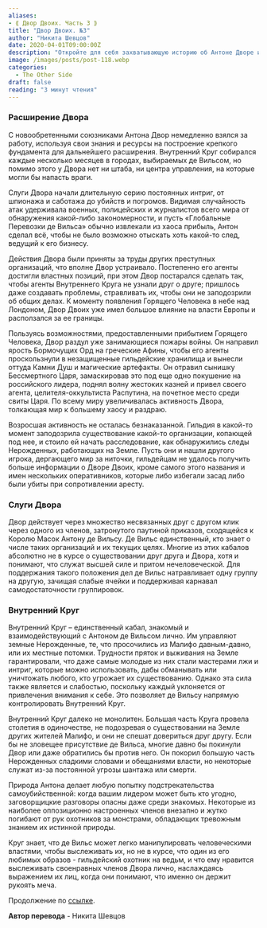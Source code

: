 ```yaml
---
aliases: 
- ⟪ Двор Двоих. Часть 3 ⟫
title: "Двор Двоих. №3"
author: "Никита Шевцов"
date: 2020-04-01T09:00:00Z
description: "Откройте для себя захватывающую историю об Антоне Дворе и его союзниках, которые строят могущественную империю, сталкиваясь с постоянными угрозами со стороны соперничающих преступных организаций. Благодаря хитроумной тактике и сети агентов, занимающих высокие посты, Двор избегает обнаружения, расширяя свое присутствие по всей Европе. Но по мере того, как вспыхивает хаос и в небе появляется таинственная фигура, власть Двора может ослабевать. Прочтите рассказ по миру «The Other Side» прямо сейчас."
image: /images/posts/post-118.webp
categories:
  - The Other Side
draft: false
reading: "3 минут чтения"
---
```


### Расширение Двора

С новообретенными союзниками Антона Двор немедленно взялся за работу, используя свои знания и ресурсы на построение крепкого фундамента для дальнейшего расширения. Внутренний Круг собирался каждые несколько месяцев в городах, выбираемых де Вильсом, но помимо этого у Двора нет ни штаба, ни центра управления, на которые могли бы напасть враги.

Слуги Двора начали длительную серию постоянных интриг, от шпионажа и саботажа до убийств и погромов. Видимая случайность атак удерживала военных, полицейских и журналистов всего мира от обнаружения какой-либо закономерности, и пусть «Глобальные Перевозки де Вильса» обычно извлекали из хаоса прибыль, Антон сделал всё, чтобы не было возможно отыскать хоть какой-то след, ведущий к его бизнесу.

Действия Двора были приняты за труды других преступных организаций, что вполне Двор устраивало. Постепенно его агенты достигли властных позиций, при этом Двор постарался сделать так, чтобы агенты Внутреннего Круга не узнали друг о друге; пришлось даже создавать проблемы, стравливать их, чтобы они не заподозрили об общих делах. К моменту появления Горящего Человека в небе над Лондоном, Двор Двоих уже имел большое влияние на власти Европы и расползался за ее границы.

Пользуясь возможностями, предоставленными прибытием Горящего Человека, Двор раздул уже занимающиеся пожары войны. Он направил ярость Бормочущих Орд на греческие Афины, чтобы его агенты проскользнули в незащищенные гильдейские хранилища и вынесли оттуда Камни Душ и магические артефакты. Он отравил сынишку Бессмертного Царя, замаскировав это под еще одно покушение на российского лидера, поднял волну жестоких казней и привел своего агента, целителя-оккультиста Распутина, на почетное место среди свиты Царя. По всему миру увеличивалась активность Двора, толкающая мир к большему хаосу и раздраю.

Возросшая активность не осталась безнаказанной. Гильдия в какой-то момент заподозрила существование какой-то организации, копающей под нее, и стоило ей начать расследование, как обнаружились следы Нерожденных, работающих на Земле. Пусть они и нашли другого игрока, дергающего мир за ниточки, гильдейцам не удалось получить больше информации о Дворе Двоих, кроме самого этого названия и имен нескольких оперативников, которые либо избегали засад либо были убиты при сопротивлении аресту.

### Слуги Двора

Двор действует через множество несвязанных друг с другом клик через одного из членов, затронутого паутиной приказов, сходящейся к Королю Масок Антону де Вильсу. Де Вильс единственный, кто знает о числе таких организаций и их текущих целях. Многие из этих кабалов абсолютно не в курсе о существовании друг друга и Двора, хотя и понимают, что служат высшей силе и притом нечеловеческой. Для поддержания такого положения дел де Вильс натравливает одну группу на другую, зачищая слабые ячейки и поддерживая карнавал самодостаточности группировок.

### Внутренний Круг

Внутренний Круг – единственный кабал, знакомый и взаимодействующий с Антоном де Вильсом лично. Им управляют земные Нерожденные, те, что просочились из Малифо давным-давно, или их местные потомки. Трудности пряток и выживания на Земле гарантировали, что даже самые молодые из них стали мастерами лжи и интриг, которые можно использовать, дабы обманывать или уничтожать любого, кто угрожает их существованию. Однако эта сила также является и слабостью, поскольку каждый уклоняется от привлечения внимания к себе. Это позволяет де Вильсу напрямую контролировать Внутренний Круг.

Внутренний Круг далеко не монолитен. Большая часть Круга провела столетия в одиночестве, не подозревая о существовании на Земле других жителей Малифо, и они не спешат довериться друг другу. Если бы не зловещее присутствие де Вильса, многие давно бы покинули Двор или даже обратились бы против него. Он покорил большую часть Нерожденных сладкими словами и обещаниями власти, но некоторые служат из-за постоянной угрозы шантажа или смерти.

Природа Антона делает любую попытку подстрекательства самоубийственной: когда вашим лидером может быть кто угодно, заговорщицкие разговоры опасны даже среди знакомых. Некоторые из наиболее оппозиционно настроенных членов внезапно и жутко погибают от рук охотников за монстрами, обладающих тревожным знанием их истинной природы.

Круг знает, что де Вильс может легко манипулировать человеческими властями, чтобы выслеживать их, но не в курсе, что один из его любимых образов - гильдейский охотник на ведьм, и что ему нравится выслеживать своенравных членов Двора лично, наслаждаясь выражением их лиц, когда они понимают, что именно он держит рукоять меча.


Продолжение по [ссылке](http://malifaux.ru/posts/post-121).


**Автор перевода** - Никита Шевцов

